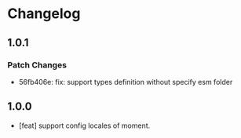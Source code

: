 # Changelog

## 1.0.1

### Patch Changes

- 56fb406e: fix: support types definition without specify esm folder

## 1.0.0

- [feat] support config locales of moment.
